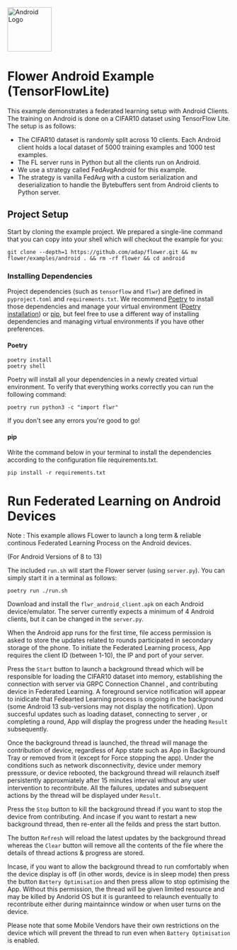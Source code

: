 <img src="https://developer.android.com/studio/images/studio-icon-preview.svg" alt="Android Logo" width="100">

# Flower Android Example (TensorFlowLite)

This example demonstrates a federated learning setup with Android Clients. The training on Android is done on a CIFAR10 dataset using TensorFlow Lite. The setup is as follows:

- The CIFAR10 dataset is randomly split across 10 clients. Each Android client holds a local dataset of 5000 training examples and 1000 test examples.
- The FL server runs in Python but all the clients run on Android.
- We use a strategy called FedAvgAndroid for this example.
- The strategy is vanilla FedAvg with a custom serialization and deserialization to handle the Bytebuffers sent from Android clients to Python server.

## Project Setup

Start by cloning the example project. We prepared a single-line command that you can copy into your shell which will checkout the example for you:

```shell
git clone --depth=1 https://github.com/adap/flower.git && mv flower/examples/android . && rm -rf flower && cd android
```

### Installing Dependencies

Project dependencies (such as `tensorflow` and `flwr`) are defined in `pyproject.toml` and `requirements.txt`. We recommend [Poetry](https://python-poetry.org/docs/) to install those dependencies and manage your virtual environment ([Poetry installation](https://python-poetry.org/docs/#installation)) or [pip](https://pip.pypa.io/en/latest/development/), but feel free to use a different way of installing dependencies and managing virtual environments if you have other preferences.

#### Poetry

```shell
poetry install
poetry shell
```

Poetry will install all your dependencies in a newly created virtual environment. To verify that everything works correctly you can run the following command:

```shell
poetry run python3 -c "import flwr"
```

If you don't see any errors you're good to go!

#### pip

Write the command below in your terminal to install the dependencies according to the configuration file requirements.txt.

```shell
pip install -r requirements.txt
```

# Run Federated Learning on Android Devices

Note : This example allows FLower to launch a long term & reliable continous Federated Learning Process on the Android devices.

(For Android Versions of 8 to 13)

The included `run.sh` will start the Flower server (using `server.py`). You can simply start it in a terminal as follows:

```shell
poetry run ./run.sh
```

Download and install the `flwr_android_client.apk` on each Android device/emulator. The server currently expects a minimum of 4 Android clients, but it can be changed in the `server.py`.

When the Android app runs for the first time, file access permission is asked to store the updates related to rounds participated in secondary storage of the phone. To initiate the Federated Learning process, App requires the client ID (between 1-10), the IP and port of your server.

Press the `Start` button to launch a background thread which will be responsible for loading the CIFAR10 dataset into memory, establishing the connection with server via GRPC Connection Channel , and contributing device in Federated Learning. A foreground service notification will appear to inidicate that Fedearted Learning process is ongoing in the background (some Android 13 sub-versions may not display the notification). Upon succesful updates such as loading dataset, connecting to server , or completing a round, App will display the progress under the heading `Result` subsequently.

Once the background thread is launched, the thread will manage the contribution of device, regardless of App state such as App in Background Tray or removed from it (except for Force stopping the app). Under the conditions such as network disconnectivity, device under memory presssure, or device rebooted, the background thread will relaunch itself persistently approxmiately after 15 minutes interval without any user intervention to recontribute. All the failures, updates and subsequent actions by the thread will be displayed under `Result`.

Press the `Stop` button to kill the background thread if you want to stop the device from contributing. And incase if you want to restart a new background thread, then re-enter all the feilds and press the start button.

The button `Refresh` will reload the latest updates by the background thread whereas the `Clear` button will remove all the contents of the file where the details of thread actions & progress are stored.

Incase, if you want to allow the background thread to run comfortably when the device display is off (in other words, device is in sleep mode) then press the button `Battery Optimisation` and then press allow to stop optimising the App. Without this permission, the thread will be given limited resource and may be killed by Andorid OS but it is guranteed to relaunch eventually to recontribute either during maintainnce window or when user turns on the device.

Please note that some Mobile Vendors have their own restrictions on the device which will prevent the thread to run even when `Battery Optimisation` is enabled.

